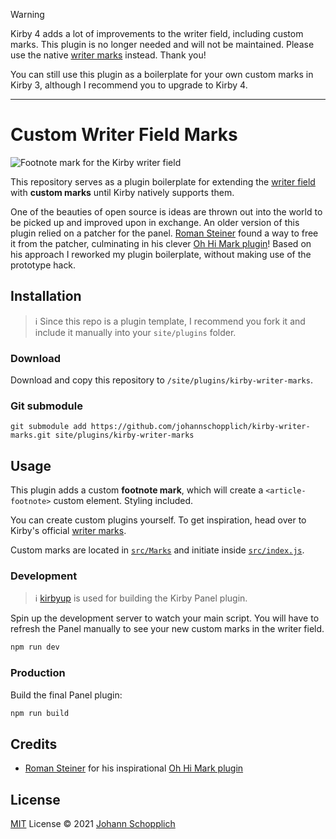> [!WARNING]
> Kirby 4 adds a lot of improvements to the writer field, including custom marks. This plugin is no longer needed and will not be maintained. Please use the native [writer marks](https://getkirby.com/releases/4.0/writer-field-improvements) instead. Thank you!
>
> You can still use this plugin as a boilerplate for your own custom marks in Kirby 3, although I recommend you to upgrade to Kirby 4.

****

# Custom Writer Field Marks

![Footnote mark for the Kirby writer field](./writer-field-footnote.png)

This repository serves as a plugin boilerplate for extending the [writer field](https://getkirby.com/docs/reference/panel/fields/writer) with **custom marks** until Kirby natively supports them.

One of the beauties of open source is ideas are thrown out into the world to be picked up and improved upon in exchange. An older version of this plugin relied on a patcher for the panel. [Roman Steiner](https://github.com/rasteiner) found a way to free it from the patcher, culminating in his clever [Oh Hi Mark plugin](https://github.com/rasteiner/oh-hi-mark)! Based on his approach I reworked my plugin boilerplate, without making use of the prototype hack.

## Installation

> ℹ️ Since this repo is a plugin template, I recommend you fork it and include it manually into your `site/plugins` folder.

### Download

Download and copy this repository to `/site/plugins/kirby-writer-marks`.

### Git submodule

```
git submodule add https://github.com/johannschopplich/kirby-writer-marks.git site/plugins/kirby-writer-marks
```

## Usage

This plugin adds a custom **footnote mark**, which will create a `<article-footnote>` custom element. Styling included.

You can create custom plugins yourself. To get inspiration, head over to Kirby's official [writer marks](https://github.com/getkirby/kirby/tree/main/panel/src/components/Forms/Writer/Marks).

Custom marks are located in [`src/Marks`](./src/Marks) and initiate inside [`src/index.js`](./src/index.js).

### Development

> ℹ️ [kirbyup](https://github.com/johannschopplich/kirbyup) is used for building the Kirby Panel plugin.

Spin up the development server to watch your main script. You will have to refresh the Panel manually to see your new custom marks in the writer field.

```bash
npm run dev
```

### Production

Build the final Panel plugin:

```bash
npm run build
```

## Credits

- [Roman Steiner](https://github.com/rasteiner) for his inspirational [Oh Hi Mark plugin](https://github.com/rasteiner/oh-hi-mark)

## License

[MIT](./LICENSE) License © 2021 [Johann Schopplich](https://github.com/johannschopplich)
